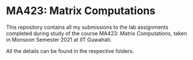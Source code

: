# MA423: Matrix Computations
This repository contains all my submissions to the lab assignments completed during study of the course MA423: Matrix Computations, taken in Monsoon Semester 2021 at IIT Guwahati.

All the details can be found in the respective folders.
